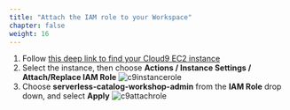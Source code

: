```yaml
---
title: "Attach the IAM role to your Workspace"
chapter: false
weight: 16
---
```


1. Follow [this deep link to find your Cloud9 EC2 instance](https://console.aws.amazon.com/ec2/v2/home?#Instances:tag:Name=aws-cloud9-.*workshop.*;sort=desc:launchTime)
1. Select the instance, then choose **Actions / Instance Settings / Attach/Replace IAM Role**
![c9instancerole](/images/c9instancerole.png)
1. Choose **serverless-catalog-workshop-admin** from the **IAM Role** drop down, and select **Apply**
![c9attachrole](/images/c9attachrole.png)